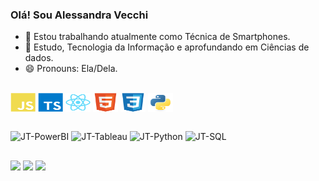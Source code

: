 ### Olá! Sou Alessandra Vecchi

- 🔭 Estou trabalhando atualmente como Técnica de Smartphones.
- 🌱 Estudo, Tecnologia da Informação e aprofundando em Ciências de dados.
- 😄 Pronouns: Ela/Dela.

<div style="display: inline_block"><br>
  <img align="center" alt="Ale-Js" height="30" width="40" src="https://raw.githubusercontent.com/devicons/devicon/master/icons/javascript/javascript-plain.svg">
  <img align="center" alt="Ale-Ts" height="30" width="40" src="https://raw.githubusercontent.com/devicons/devicon/master/icons/typescript/typescript-plain.svg">
  <img align="center" alt="Ale-React" height="30" width="40" src="https://raw.githubusercontent.com/devicons/devicon/master/icons/react/react-original.svg">
  <img align="center" alt="Ale-HTML" height="30" width="40" src="https://raw.githubusercontent.com/devicons/devicon/master/icons/html5/html5-original.svg">
  <img align="center" alt="Ale-CSS" height="30" width="40" src="https://raw.githubusercontent.com/devicons/devicon/master/icons/css3/css3-original.svg">
  <img align="center" alt="Ale-Python" height="30" width="40" src="https://raw.githubusercontent.com/devicons/devicon/master/icons/python/python-original.svg">
  
</div>

##


<div style="display: inline_block">
  <img align="center" alt="JT-PowerBI" height="20" width="80" src="https://img.shields.io/badge/-Power%20BI-black?style=plastic&logo=Power-BI">
  <img align="center" alt="JT-Tableau" height="20" width="80" src="https://img.shields.io/badge/-Tableau-black?style=plastic&logo=Tableau">
  <img align="center" alt="JT-Python" height="20" width="80" src="https://img.shields.io/badge/-Python-black?style=plastic-square&logo=Python">
  <img align="center" alt="JT-SQL" height="20" width="110" src="https://img.shields.io/badge/Microsoft_SQL_Server-CC2927?style=for-the-badge&logo=microsoft-sql-server&logoColor=white">

</div>
  
  
  ##
  
  
  
  <div> 
  
  <a href="https://www.instagram.com/connectcellon/" target="_blank"><img src="https://img.shields.io/badge/-Instagram-%23E4405F?style=for-the-badge&logo=instagram&logoColor=white" target="_blank"></a>
 	<a href = "mailto:alessandravecchi52@gmail.com"><img src="https://img.shields.io/badge/-Gmail-%23333?style=for-the-badge&logo=gmail&logoColor=white" target="_blank"></a>
  <a href="https:https://www.linkedin.com/in/alessandra-vecchi-b7183a21b/" target="_blank"><img src="https://img.shields.io/badge/-LinkedIn-%230077B5?style=for-the-badge&logo=linkedin&logoColor=white" target="_blank"></a> 
  
</div>
